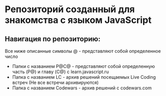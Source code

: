 
# Репозиторий созданный для знакомства с языком JavaScript

## Навигация по репозиторию:
  Все ниже описанные символы @ - представляют собой определенное число

  - Папки с названием P@C@ - представляют собой определенную часть (P@) и главу (C@) с learn.javascript.ru
  - Папка с названием LC - архив решений посещаемых Live Coding встреч (Не все встречи архивируются)
  - Папка с названием Codewars - архив решений с codewars.com
